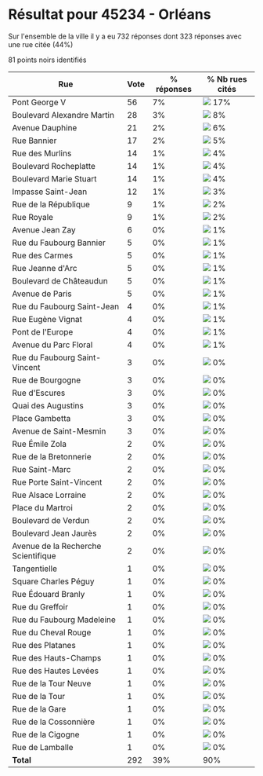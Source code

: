 # Résultat pour 45234 - Orléans

Sur l'ensemble de la ville il y a eu 732 réponses dont 323 réponses avec une rue citée (44%)

81 points noirs identifiés

| Rue | Vote | % réponses | % Nb rues cités|
|-----|------|------------|----------------|
| Pont George V | 56 | 7% | <img src="../../img/bar_17.gif" />&nbsp;17%|
| Boulevard Alexandre Martin | 28 | 3% | <img src="../../img/bar_8.gif" />&nbsp;8%|
| Avenue Dauphine | 21 | 2% | <img src="../../img/bar_6.gif" />&nbsp;6%|
| Rue Bannier | 17 | 2% | <img src="../../img/bar_5.gif" />&nbsp;5%|
| Rue des Murlins | 14 | 1% | <img src="../../img/bar_4.gif" />&nbsp;4%|
| Boulevard Rocheplatte | 14 | 1% | <img src="../../img/bar_4.gif" />&nbsp;4%|
| Boulevard Marie Stuart | 14 | 1% | <img src="../../img/bar_4.gif" />&nbsp;4%|
| Impasse Saint-Jean | 12 | 1% | <img src="../../img/bar_3.gif" />&nbsp;3%|
| Rue de la République | 9 | 1% | <img src="../../img/bar_2.gif" />&nbsp;2%|
| Rue Royale | 9 | 1% | <img src="../../img/bar_2.gif" />&nbsp;2%|
| Avenue Jean Zay | 6 | 0% | <img src="../../img/bar_1.gif" />&nbsp;1%|
| Rue du Faubourg Bannier | 5 | 0% | <img src="../../img/bar_1.gif" />&nbsp;1%|
| Rue des Carmes | 5 | 0% | <img src="../../img/bar_1.gif" />&nbsp;1%|
| Rue Jeanne d'Arc | 5 | 0% | <img src="../../img/bar_1.gif" />&nbsp;1%|
| Boulevard de Châteaudun | 5 | 0% | <img src="../../img/bar_1.gif" />&nbsp;1%|
| Avenue de Paris | 5 | 0% | <img src="../../img/bar_1.gif" />&nbsp;1%|
| Rue du Faubourg Saint-Jean | 4 | 0% | <img src="../../img/bar_1.gif" />&nbsp;1%|
| Rue Eugène Vignat | 4 | 0% | <img src="../../img/bar_1.gif" />&nbsp;1%|
| Pont de l'Europe | 4 | 0% | <img src="../../img/bar_1.gif" />&nbsp;1%|
| Avenue du Parc Floral | 4 | 0% | <img src="../../img/bar_1.gif" />&nbsp;1%|
| Rue du Faubourg Saint-Vincent | 3 | 0% | <img src="../../img/bar_0.gif" />&nbsp;0%|
| Rue de Bourgogne | 3 | 0% | <img src="../../img/bar_0.gif" />&nbsp;0%|
| Rue d'Escures | 3 | 0% | <img src="../../img/bar_0.gif" />&nbsp;0%|
| Quai des Augustins | 3 | 0% | <img src="../../img/bar_0.gif" />&nbsp;0%|
| Place Gambetta | 3 | 0% | <img src="../../img/bar_0.gif" />&nbsp;0%|
| Avenue de Saint-Mesmin | 3 | 0% | <img src="../../img/bar_0.gif" />&nbsp;0%|
| Rue Émile Zola | 2 | 0% | <img src="../../img/bar_0.gif" />&nbsp;0%|
| Rue de la Bretonnerie | 2 | 0% | <img src="../../img/bar_0.gif" />&nbsp;0%|
| Rue Saint-Marc | 2 | 0% | <img src="../../img/bar_0.gif" />&nbsp;0%|
| Rue Porte Saint-Vincent | 2 | 0% | <img src="../../img/bar_0.gif" />&nbsp;0%|
| Rue Alsace Lorraine | 2 | 0% | <img src="../../img/bar_0.gif" />&nbsp;0%|
| Place du Martroi | 2 | 0% | <img src="../../img/bar_0.gif" />&nbsp;0%|
| Boulevard de Verdun | 2 | 0% | <img src="../../img/bar_0.gif" />&nbsp;0%|
| Boulevard Jean Jaurès | 2 | 0% | <img src="../../img/bar_0.gif" />&nbsp;0%|
| Avenue de la Recherche Scientifique | 2 | 0% | <img src="../../img/bar_0.gif" />&nbsp;0%|
| Tangentielle | 1 | 0% | <img src="../../img/bar_0.gif" />&nbsp;0%|
| Square Charles Péguy | 1 | 0% | <img src="../../img/bar_0.gif" />&nbsp;0%|
| Rue Édouard Branly | 1 | 0% | <img src="../../img/bar_0.gif" />&nbsp;0%|
| Rue du Greffoir | 1 | 0% | <img src="../../img/bar_0.gif" />&nbsp;0%|
| Rue du Faubourg Madeleine | 1 | 0% | <img src="../../img/bar_0.gif" />&nbsp;0%|
| Rue du Cheval Rouge | 1 | 0% | <img src="../../img/bar_0.gif" />&nbsp;0%|
| Rue des Platanes | 1 | 0% | <img src="../../img/bar_0.gif" />&nbsp;0%|
| Rue des Hauts-Champs | 1 | 0% | <img src="../../img/bar_0.gif" />&nbsp;0%|
| Rue des Hautes Levées | 1 | 0% | <img src="../../img/bar_0.gif" />&nbsp;0%|
| Rue de la Tour Neuve | 1 | 0% | <img src="../../img/bar_0.gif" />&nbsp;0%|
| Rue de la Tour | 1 | 0% | <img src="../../img/bar_0.gif" />&nbsp;0%|
| Rue de la Gare | 1 | 0% | <img src="../../img/bar_0.gif" />&nbsp;0%|
| Rue de la Cossonnière | 1 | 0% | <img src="../../img/bar_0.gif" />&nbsp;0%|
| Rue de la Cigogne | 1 | 0% | <img src="../../img/bar_0.gif" />&nbsp;0%|
| Rue de Lamballe | 1 | 0% | <img src="../../img/bar_0.gif" />&nbsp;0%|
| **Total** | 292 | 39% | 90%|
